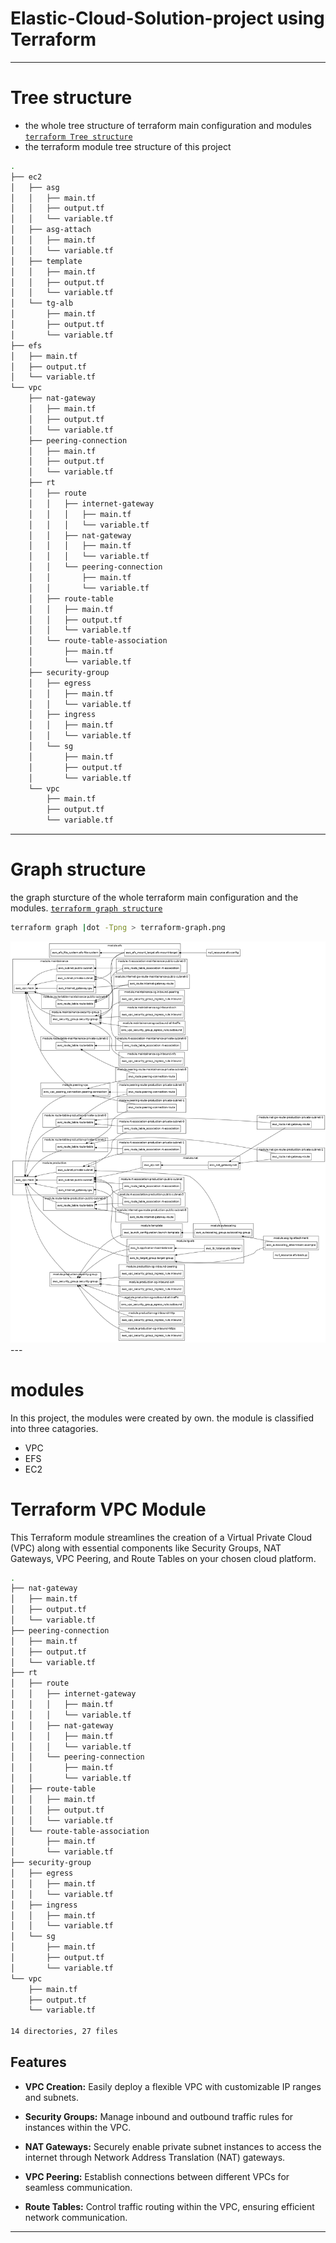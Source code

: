#     Elastic-Cloud-Solution-project using Terraform

----

# Tree structure
- the whole tree structure of terraform main configuration and modules
[`terraform Tree structure`](https://github.com/yuva19102003/Elastic-Cloud-Solution-project/blob/master/Terraform/terraform-structure.txt)
- the terraform module tree structure of this project 

```bash
.
├── ec2
│   ├── asg
│   │   ├── main.tf
│   │   ├── output.tf
│   │   └── variable.tf
│   ├── asg-attach
│   │   ├── main.tf
│   │   └── variable.tf
│   ├── template
│   │   ├── main.tf
│   │   ├── output.tf
│   │   └── variable.tf
│   └── tg-alb
│       ├── main.tf
│       ├── output.tf
│       └── variable.tf
├── efs
│   ├── main.tf
│   ├── output.tf
│   └── variable.tf
└── vpc
    ├── nat-gateway
    │   ├── main.tf
    │   ├── output.tf
    │   └── variable.tf
    ├── peering-connection
    │   ├── main.tf
    │   ├── output.tf
    │   └── variable.tf
    ├── rt
    │   ├── route
    │   │   ├── internet-gateway
    │   │   │   ├── main.tf
    │   │   │   └── variable.tf
    │   │   ├── nat-gateway
    │   │   │   ├── main.tf
    │   │   │   └── variable.tf
    │   │   └── peering-connection
    │   │       ├── main.tf
    │   │       └── variable.tf
    │   ├── route-table
    │   │   ├── main.tf
    │   │   ├── output.tf
    │   │   └── variable.tf
    │   └── route-table-association
    │       ├── main.tf
    │       └── variable.tf
    ├── security-group
    │   ├── egress
    │   │   ├── main.tf
    │   │   └── variable.tf
    │   ├── ingress
    │   │   ├── main.tf
    │   │   └── variable.tf
    │   └── sg
    │       ├── main.tf
    │       ├── output.tf
    │       └── variable.tf
    └── vpc
        ├── main.tf
        ├── output.tf
        └── variable.tf
```
---
# Graph structure

the graph sturcture of the whole terraform main configuration and the modules. 
[`terraform graph structure`](https://github.com/yuva19102003/Elastic-Cloud-Solution-project/blob/master/Terraform/terraform-graph.png)
```bash
terraform graph |dot -Tpng > terraform-graph.png
```
<img src="https://github.com/yuva19102003/Elastic-Cloud-Solution-project/blob/master/Terraform/terraform-graph.png">
---

# modules
In this project, the modules were created by own.
the module is classified into three catagories.
- VPC
- EFS
- EC2



# Terraform VPC Module

This Terraform module streamlines the creation of a Virtual Private Cloud (VPC) along with essential components like Security Groups, NAT Gateways, VPC Peering, and Route Tables on your chosen cloud platform.
```bash
.
├── nat-gateway
│   ├── main.tf
│   ├── output.tf
│   └── variable.tf
├── peering-connection
│   ├── main.tf
│   ├── output.tf
│   └── variable.tf
├── rt
│   ├── route
│   │   ├── internet-gateway
│   │   │   ├── main.tf
│   │   │   └── variable.tf
│   │   ├── nat-gateway
│   │   │   ├── main.tf
│   │   │   └── variable.tf
│   │   └── peering-connection
│   │       ├── main.tf
│   │       └── variable.tf
│   ├── route-table
│   │   ├── main.tf
│   │   ├── output.tf
│   │   └── variable.tf
│   └── route-table-association
│       ├── main.tf
│       └── variable.tf
├── security-group
│   ├── egress
│   │   ├── main.tf
│   │   └── variable.tf
│   ├── ingress
│   │   ├── main.tf
│   │   └── variable.tf
│   └── sg
│       ├── main.tf
│       ├── output.tf
│       └── variable.tf
└── vpc
    ├── main.tf
    ├── output.tf
    └── variable.tf

14 directories, 27 files
```
## Features

- **VPC Creation:** Easily deploy a flexible VPC with customizable IP ranges and subnets.

- **Security Groups:** Manage inbound and outbound traffic rules for instances within the VPC.

- **NAT Gateways:** Securely enable private subnet instances to access the internet through Network Address Translation (NAT) gateways.

- **VPC Peering:** Establish connections between different VPCs for seamless communication.

- **Route Tables:** Control traffic routing within the VPC, ensuring efficient network communication.




----
